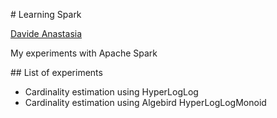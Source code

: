 # Learning Spark

[Davide Anastasia](www.davideanastasia.com)

My experiments with Apache Spark

## List of experiments

- Cardinality estimation using HyperLogLog
- Cardinality estimation using Algebird HyperLogLogMonoid
